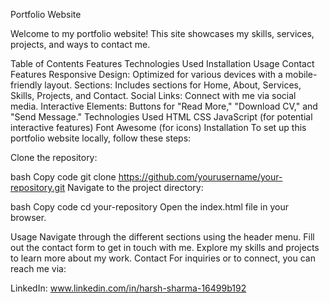 Portfolio Website


Welcome to my portfolio website! This site showcases my skills, services, projects, and ways to contact me.

Table of Contents
Features
Technologies Used
Installation
Usage
Contact
Features
Responsive Design: Optimized for various devices with a mobile-friendly layout.
Sections: Includes sections for Home, About, Services, Skills, Projects, and Contact.
Social Links: Connect with me via social media.
Interactive Elements: Buttons for "Read More," "Download CV," and "Send Message."
Technologies Used
HTML
CSS
JavaScript (for potential interactive features)
Font Awesome (for icons)
Installation
To set up this portfolio website locally, follow these steps:

Clone the repository:

bash
Copy code
git clone https://github.com/yourusername/your-repository.git
Navigate to the project directory:

bash
Copy code
cd your-repository
Open the index.html file in your browser.

Usage
Navigate through the different sections using the header menu.
Fill out the contact form to get in touch with me.
Explore my skills and projects to learn more about my work.
Contact
For inquiries or to connect, you can reach me via:


LinkedIn: www.linkedin.com/in/harsh-sharma-16499b192
